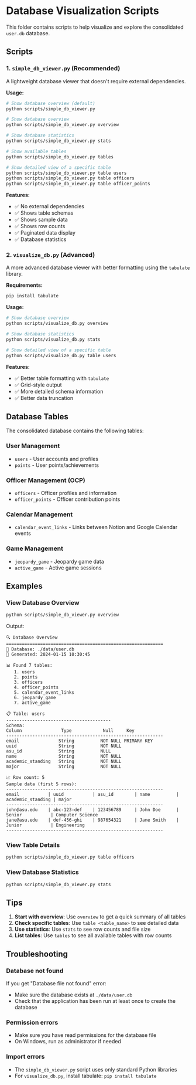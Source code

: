 # Database Visualization Scripts

This folder contains scripts to help visualize and explore the consolidated `user.db` database.

## Scripts

### 1. `simple_db_viewer.py` (Recommended)
A lightweight database viewer that doesn't require external dependencies.

**Usage:**
```bash
# Show database overview (default)
python scripts/simple_db_viewer.py

# Show database overview
python scripts/simple_db_viewer.py overview

# Show database statistics
python scripts/simple_db_viewer.py stats

# Show available tables
python scripts/simple_db_viewer.py tables

# Show detailed view of a specific table
python scripts/simple_db_viewer.py table users
python scripts/simple_db_viewer.py table officers
python scripts/simple_db_viewer.py table officer_points
```

**Features:**
- ✅ No external dependencies
- ✅ Shows table schemas
- ✅ Shows sample data
- ✅ Shows row counts
- ✅ Paginated data display
- ✅ Database statistics

### 2. `visualize_db.py` (Advanced)
A more advanced database viewer with better formatting using the `tabulate` library.

**Requirements:**
```bash
pip install tabulate
```

**Usage:**
```bash
# Show database overview
python scripts/visualize_db.py overview

# Show database statistics
python scripts/visualize_db.py stats

# Show detailed view of a specific table
python scripts/visualize_db.py table users
```

**Features:**
- ✅ Better table formatting with `tabulate`
- ✅ Grid-style output
- ✅ More detailed schema information
- ✅ Better data truncation

## Database Tables

The consolidated database contains the following tables:

### User Management
- `users` - User accounts and profiles
- `points` - User points/achievements

### Officer Management (OCP)
- `officers` - Officer profiles and information
- `officer_points` - Officer contribution points

### Calendar Management
- `calendar_event_links` - Links between Notion and Google Calendar events

### Game Management
- `jeopardy_game` - Jeopardy game data
- `active_game` - Active game sessions

## Examples

### View Database Overview
```bash
python scripts/simple_db_viewer.py overview
```

Output:
```
🔍 Database Overview
============================================================
📁 Database: ./data/user.db
📅 Generated: 2024-01-15 10:30:45

📊 Found 7 tables:
   1. users
   2. points
   3. officers
   4. officer_points
   5. calendar_event_links
   6. jeopardy_game
   7. active_game

📋 Table: users
----------------------------------------
Schema:
Column               Type            Null     Key
------------------------------------------------------------
email               String          NOT NULL PRIMARY KEY
uuid                String          NOT NULL
asu_id              String          NULL
name                String          NOT NULL
academic_standing   String          NOT NULL
major               String          NOT NULL

📈 Row count: 5
Sample data (first 5 rows):
------------------------------------------------------------
email           | uuid           | asu_id        | name          | academic_standing | major
------------------------------------------------------------
john@asu.edu    | abc-123-def    | 123456789     | John Doe      | Senior           | Computer Science
jane@asu.edu    | def-456-ghi    | 987654321     | Jane Smith    | Junior           | Engineering
------------------------------------------------------------
```

### View Table Details
```bash
python scripts/simple_db_viewer.py table officers
```

### View Database Statistics
```bash
python scripts/simple_db_viewer.py stats
```

## Tips

1. **Start with overview**: Use `overview` to get a quick summary of all tables
2. **Check specific tables**: Use `table <table_name>` to see detailed data
3. **Use statistics**: Use `stats` to see row counts and file size
4. **List tables**: Use `tables` to see all available tables with row counts

## Troubleshooting

### Database not found
If you get "Database file not found" error:
- Make sure the database exists at `./data/user.db`
- Check that the application has been run at least once to create the database

### Permission errors
- Make sure you have read permissions for the database file
- On Windows, run as administrator if needed

### Import errors
- The `simple_db_viewer.py` script uses only standard Python libraries
- For `visualize_db.py`, install tabulate: `pip install tabulate` 